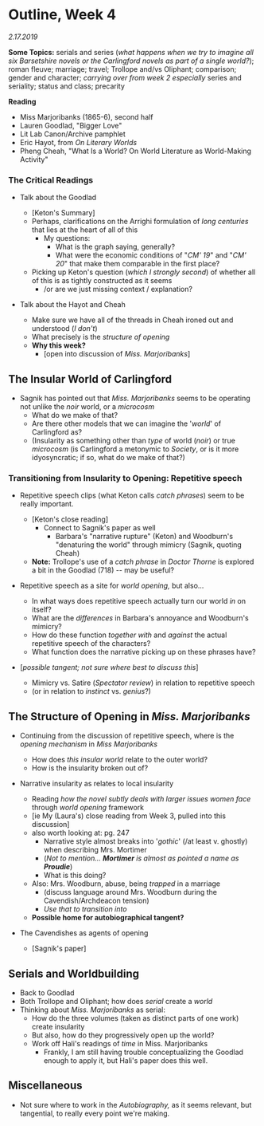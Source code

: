 # Outline, Week 4
*2.17.2019*

**Some Topics:** serials and series (*what happens when we try to imagine all six Barsetshire novels or the Carlingford novels as part of a single world?*); roman fleuve; marriage; travel; Trollope and/vs Oliphant; comparison; gender and character; *carrying over from week 2 especially* series and seriality; status and class; precarity

**Reading**

+ Miss Marjoribanks (1865-6), second half
+ Lauren Goodlad, "Bigger Love"
+ Lit Lab Canon/Archive pamphlet
+ Eric Hayot, from *On Literary Worlds*
+ Pheng Cheah, "What Is a World? On World Literature as World-Making Activity"

### The Critical Readings

+ Talk about the Goodlad
  + [Keton's Summary]
  + Perhaps, clarifications on the Arrighi formulation of *long centuries* that lies at the heart of all of this
    + My questions:
      + What is the graph saying, generally?
      + What were the economic conditions of "*CM' 19*" and "*CM' 20*" that make them comparable in the first place?
  + Picking up Keton's question (*which I strongly second*) of whether all of this is as tightly constructed as it seems
    + /or are we just missing context / explanation?


+ Talk about the Hayot and Cheah
  + Make sure we have all of the threads in Cheah ironed out and understood (*I don't*)
  + What precisely is the *structure of opening*
  + **Why this week?**
    + [open into discussion of *Miss. Marjoribanks*]

## The Insular World of Carlingford

+ Sagnik has pointed out that *Miss. Marjoribanks* seems to be operating not unlike the *noir* world, or a *microcosm*
  + What do we make of that?
  + Are there other models that we can imagine the '*world*' of Carlingford as?
  + (Insularity as something other than *type* of world (*noir*) or true *microcosm* (is Carlingford a metonymic to *Society*, or is it more idyosyncratic; if so, what do we make of that?)

### Transitioning from Insularity to Opening: Repetitive speech

+ Repetitive speech clips (what Keton calls *catch phrases*) seem to be really important.
  + [Keton's close reading]
    + Connect to Sagnik's paper as well
      + Barbara's "narrative rupture" (Keton) and Woodburn's "denaturing the world" through mimicry (Sagnik, quoting Cheah)
  + **Note:** Trollope's use of a *catch phrase* in *Doctor Thorne* is explored a bit in the Goodlad (718) -- may be useful?

+ Repetitive speech as a site for *world opening,* but also...
  + In what ways does repetitive speech actually turn our world *in* on itself?
  + What are the *differences* in Barbara's annoyance and Woodburn's mimicry?
  + How do these function *together with* and *against* the actual repetitive speech of the characters?
  + What function does the narrative picking up on these phrases have?

+ [*possible tangent; not sure where best to discuss this*]
  + Mimicry vs. Satire (*Spectator review*) in relation to repetitive speech
  + (or in relation to *instinct* vs. *genius*?)

## The Structure of Opening in *Miss. Marjoribanks*

+ Continuing from the discussion of repetitive speech, where is the _opening mechanism_ in _Miss Marjoribanks_
  + How does *this insular world* relate to the outer world?
  + How is the insularity broken out of?

+ Narrative insularity as relates to local insularity
  + Reading *how the novel subtly deals with larger issues women face* through *world opening* framework
  + [ie My (Laura's) close reading from Week 3, pulled into this discussion]
  + also worth looking at: pg. 247
    + Narrative style almost breaks into '*gothic*' (/at least v. ghostly) when describing Mrs. Mortimer
    + (_Not to mention... **Mortimer** is almost as pointed a name as **Proudie**_)
    + What is this doing?
  + Also: Mrs. Woodburn, abuse, being *trapped* in a marriage
    + (discuss language around Mrs. Woodburn during the Cavendish/Archdeacon tension)
    + *Use that to transition into*
  + **Possible home for autobiographical tangent?**
+ The Cavendishes as agents of opening
  + [Sagnik's paper]

## Serials and Worldbuilding
+ Back to Goodlad
+ Both Trollope and Oliphant; how does *serial* create a *world*
+ Thinking about *Miss. Marjoribanks* as serial:
  + How do the three volumes (taken as distinct parts of one work) create insularity
  + But also, how do they progressively open up the world?
  + Work off Hali's readings of *time* in Miss. Marjoribanks
    + Frankly, I am still having trouble conceptualizing the Goodlad enough to apply it, but Hali's paper does this well.

## Miscellaneous
+ Not sure where to work in the *Autobiography,* as it seems relevant, but tangential, to really every point we're making.
